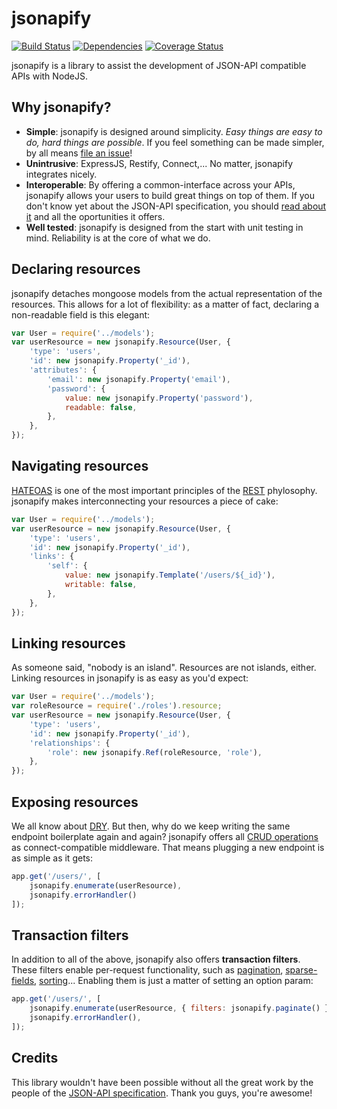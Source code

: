 # jsonapify
[![Build Status](https://travis-ci.org/alex94puchades/jsonapify.svg?branch=master)](https://travis-ci.org/alex94puchades/jsonapify)
[![Dependencies](https://david-dm.org/alex94puchades/jsonapify.svg)](https://david-dm.org/alex94puchades/jsonapify)
[![Coverage Status](https://coveralls.io/repos/alex94puchades/jsonapify/badge.svg?branch=master&service=github)](https://coveralls.io/github/alex94puchades/jsonapify?branch=master)

jsonapify is a library to assist the development of JSON-API compatible APIs with NodeJS.

## Why jsonapify?

- __Simple__: jsonapify is designed around simplicity. *Easy things are easy to do, hard things are possible*. If you feel something can be made simpler, by all means [file an issue](https://github.com/alex94puchades/jsonapify/issues)!
- __Unintrusive__: ExpressJS, Restify, Connect,... No matter, jsonapify integrates nicely.
- __Interoperable__: By offering a common-interface across your APIs, jsonapify allows your users to build great things on top of them. If you don't know yet about the JSON-API specification, you should [read about it](http://jsonapi.org/) and all the oportunities it offers.
- __Well tested__: jsonapify is designed from the start with unit testing in mind. Reliability is at the core of what we do.

## Declaring resources

jsonapify detaches mongoose models from the actual representation of the resources. This allows for a lot of flexibility: as a matter of fact, declaring a non-readable field is this elegant:

```js
var User = require('../models');
var userResource = new jsonapify.Resource(User, {
	'type': 'users',
	'id': new jsonapify.Property('_id'),
	'attributes': {
		'email': new jsonapify.Property('email'),
		'password': {
			value: new jsonapify.Property('password'),
			readable: false,
		},
	},
});
```

## Navigating resources

[HATEOAS](https://en.wikipedia.org/wiki/HATEOAS) is one of the most important principles of the [REST](https://www.ics.uci.edu/~fielding/pubs/dissertation/rest_arch_style.htm) phylosophy. jsonapify makes interconnecting your resources a piece of cake:

```js
var User = require('../models');
var userResource = new jsonapify.Resource(User, {
	'type': 'users',
	'id': new jsonapify.Property('_id'),
	'links': {
		'self': {
			value: new jsonapify.Template('/users/${_id}'),
			writable: false,
		},
	},
});
```

## Linking resources

As someone said, "nobody is an island". Resources are not islands, either. Linking resources in jsonapify is as easy as you'd expect:

```js
var User = require('../models');
var roleResource = require('./roles').resource;
var userResource = new jsonapify.Resource(User, {
	'type': 'users',
	'id': new jsonapify.Property('_id'),
	'relationships': {
		'role': new jsonapify.Ref(roleResource, 'role'),
	},
});
```

## Exposing resources

We all know about [DRY](https://en.wikipedia.org/wiki/Don%27t_repeat_yourself). But then, why do we keep writing the same endpoint boilerplate again and again? jsonapify offers all [CRUD operations](https://en.wikipedia.org/wiki/Create,_read,_update_and_delete) as connect-compatible middleware. That means plugging a new endpoint is as simple as it gets:

```js
app.get('/users/', [
	jsonapify.enumerate(userResource),
	jsonapify.errorHandler()
]);
```

## Transaction filters

In addition to all of the above, jsonapify also offers **transaction filters**. These filters enable per-request functionality, such as [pagination](http://jsonapi.org/format/#fetching-pagination), [sparse-fields](http://jsonapi.org/format/#fetching-sparse-fieldsets), [sorting](http://jsonapi.org/format/#fetching-sorting)... Enabling them is just a matter of setting an option param: 

```js
app.get('/users/', [
	jsonapify.enumerate(userResource, { filters: jsonapify.paginate() }),
	jsonapify.errorHandler(),
]);
```

## Credits

This library wouldn't have been possible without all the great work by the people of the [JSON-API specification](http://jsonapi.org/). Thank you guys, you're awesome!
